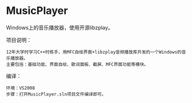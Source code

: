 # MusicPlayer
Windows上的音乐播放器，使用开源libzplay。


项目说明：

    12年大学时学习C++时练手，用MFC自绘界面+libzplay音频播放库开发的一个Windows的音乐播放器。
    主要包括：基础功能、界面自绘、歌词面板、截屏、MFC界面功能等模块。
    
    
编译：

    环境：VS2008
    步骤：打开MusicPlayer.sln项目文件编译即可。
    
